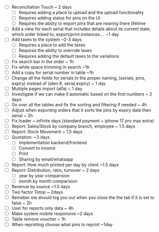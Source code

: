 - [ ] Reconciliation Touch ~ 2 days 
	- [ ] Requires adding a place to upload and the upload functionality
	- [ ] Requires adding status for pins on the UI
	- [ ] Requires the ability to export pins that are nearing there lifetime 
- [ ] Add a view for each serial that includes details about its current state, which order linked to, export/print instances.... ~1 day
- [ ] Add taxes to the system ~2-3 days
	- [ ] Requires a place to add the taxes
	- [ ] Requires the ability to override taxes 
	- [ ] Requires adding the default taxes to the variations
- [ ] Fix search bar in the order ~ 1h
- [ ] Fix white space trimming in search ~1h
- [ ] Add a copy for serial number in table ~1h
- [ ] Change all the fields for serials to the proper naming, (serials, pins, expiry) instead of (iden.#, serial,expiry) ~ 1 day
- [ ] Multiple pages import (alfa) ~ 1 day
- [ ] Investigate if we can make it automatic based on the first numbers ~ 2 days
- [ ] Go over all the tables and fix the sorting and filtering if needed ~ 4h
- [ ] Adjust when exporting orders that it sorts the pins by expiry date then serial ~ 2h
- [ ] Fix loader ~ infinite days (standard payment + iphone 17 pro max extra)
- [ ] Report: Sales/Stock by company branch, employee ~ 1.5 days
- [ ] Report: Stock Movement ~ 1.5 days
- [ ] Quotation:  ~3 days
	- [ ] Implementation backend/frontend
	- [ ] Convert to invoice
	- [ ] Print
	- [ ] Sharing by email/whatsapp
- [ ] Report: How much printed per day by client ~1.5 days
- [ ] Report: Distribution, ratio, turnover  ~ 2 days
	- [ ] year by year comparision
	- [ ] month by month comparision
- [ ] Revenue by source ~1.5 days
- [ ] Two factor Totop ~ 2days
- [ ] Remeber me should log you out when you close the the tab if it is set to false ~ 2h
- [ ] User for reports only data ~ 4h
- [ ] Make system mobile responsive ~2 days
- [ ] Table remove voucher ~ 1h
- [ ] When reprinting choose what pins to reprint ~1day
